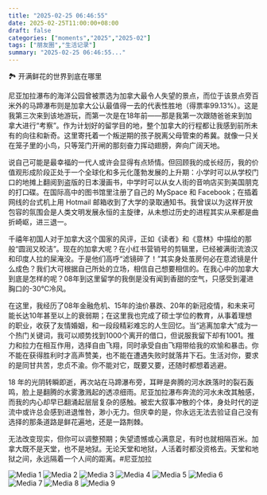 ```yaml
---
title: "2025-02-25 06:46:55"
date: 2025-02-25T11:00:00+08:00
draft: false
categories: ["moments","2025","2025-02"]
tags: ["朋友圈","生活记录"]
summary: "2025-02-25 06:46:55..."
---
```


🏞️ 开满鲜花的世界到底在哪里

尼亚加拉瀑布的海洋公园曾被票选为加拿大最令人失望的景点，而位于该景点旁百米外的马蹄瀑布则是加拿大公认最值得一去的代表性胜地（得票率99.13%）。这是我第三次来到该地游玩，而第一次是在18年前——那是我第一次跟随爸爸来到加拿大进行“考察”。作为计划好的留学目的地，整个加拿大的行程都让我感到前所未有的向往和新奇。这里寄托着一个叛逆期的孩子脱离父母管束的希冀。就像一只关在笼子里的小鸟，只等笼门开闸的那刻奋力挥动翅膀，奔向广阔天地。

说自己可能是最幸福的一代人或许会显得有点矫情。但回顾我的成长经历，我的价值观形成阶段正处于一个全球化和多元化蓬勃发展的上升期：小学时可以从学校门口的地摊上翻阅到盗版的日本漫画书，中学时可以从女人街的音响店买到美国朋克的打口碟。在国际高中的图书馆里注册了自己的 MySpace 和 Facebook；在插着网线的台式机上用 Hotmail 邮箱收到了大学的录取通知书。我曾误以为这样开放包容的氛围会是人类文明发展永恒的主旋律，从未想过历史的进程其实从来都是曲折崎岖，进三退一。

千禧年初国人对于加拿大这个国家的风评，正如《读者》和《意林》中描绘的那般“圆润又皎洁”。现在的加拿大呢？在小红书营销号的剪辑里，已经被满街流浪汉和印度人拉的屎淹没。于是他们高呼“滤镜碎了！”其实身处茧房何必在意滤镜是什么成色？我们大可根据自己所处的立场，相信自己想要相信的。在我心中的加拿大到底是怎样的呢？08年到这里留学的我倒是没有闻到香甜的空气，只感受到灌进胸口的-30℃冷风。

在这里，我经历了08年金融危机、15年的油价暴跌、20年的新冠疫情，和未来可能长达10年甚至以上的衰弱期；在这里我也完成了硕士学位的教育，从事着理想的职业，收获了友情婚姻，和一段段精彩难忘的人生回忆。当“逃离加拿大”成为一个热门关键词，我可以顺势找到1000个离开的借口，但说服我留下却有1001。推力和拉力在相互作用，选择自由飞翔，同时承受自由飞翔带给我的欢愉和暴击。你不能在获得胜利时才高声赞美，也不能在遭遇失败时就落井下石。生活对你，要求的是同甘共苦，忠贞不渝。你不能对它，既要又要，还随时都想着逃避。

18 年的光阴转瞬即逝，再次站在马蹄瀑布旁，耳畔是奔腾的河水跌落时的裂石轰鸣，脸上是翻腾的水雾激溅起的透凉细雨。尼亚加拉瀑布奔流的河水未改其触感，而我的内心却早已翻涌起层层复杂的感触。被宏大叙事冲散的个体，身处时代的逆流中或许总会感到进退惟咎，渺小无力。但庆幸的是，你永远无法去验证自己没有选择的那条道路是鲜花遍地，还是一路荆棘。

无法改变现实，但你可以调整预期；失望遗憾或心满意足，有时也就相隔百米。加拿大既不是天堂，也不是地狱。无论天堂和地狱，人活着时都没资格去。天堂和地狱之间，永远隔着一个人间的距离。
​
​#尼亚加拉

![Media 1](/Moments/photos/2025-02-25/202502250646550.jpg)
![Media 2](/Moments/photos/2025-02-25/202502250646551.jpg)
![Media 3](/Moments/photos/2025-02-25/202502250646552.jpg)
![Media 4](/Moments/photos/2025-02-25/202502250646553.jpg)
![Media 5](/Moments/photos/2025-02-25/202502250646554.jpg)
![Media 6](/Moments/photos/2025-02-25/202502250646555.jpg)
![Media 7](/Moments/photos/2025-02-25/202502250646556.jpg)
![Media 8](/Moments/photos/2025-02-25/202502250646557.jpg)
![Media 9](/Moments/photos/2025-02-25/202502250646558.jpg)

